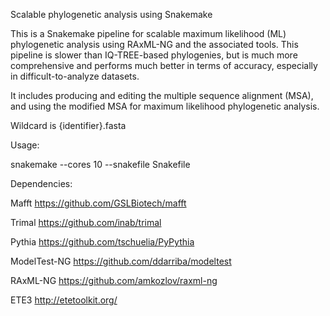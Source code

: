 Scalable phylogenetic analysis using Snakemake

This is a Snakemake pipeline for scalable maximum likelihood (ML) phylogenetic analysis using RAxML-NG and the associated tools. This pipeline is slower than IQ-TREE-based phylogenies, but is much more comprehensive and performs much better in terms of accuracy, especially in difficult-to-analyze datasets.

It includes producing and editing the multiple sequence alignment (MSA), and using the modified MSA for maximum likelihood phylogenetic analysis.

Wildcard is {identifier}.fasta

Usage:

snakemake --cores 10 --snakefile Snakefile

Dependencies:

Mafft
https://github.com/GSLBiotech/mafft

Trimal
https://github.com/inab/trimal

Pythia
https://github.com/tschuelia/PyPythia

ModelTest-NG
https://github.com/ddarriba/modeltest

RAxML-NG
https://github.com/amkozlov/raxml-ng

ETE3
http://etetoolkit.org/
